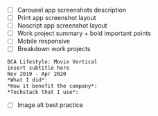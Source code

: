  - [ ] Carousel app screenshots description
 - [ ] Print app screenshot layout
 - [ ] Noscript app screenshot layout
 - [ ] Work project summary + bold important points
 - [ ] Mobile responsive
 - [ ] Breakdown work projects
```
BCA Lifestyle: Movie Vertical
insert subtitle here
Nov 2019 - Apr 2020
*What I did*:
*How it benefit the company*:
*Techstack that I use*:
```
 - [ ] Image alt best practice
